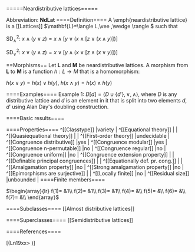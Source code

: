 =====Neardistributive lattices=====

Abbreviation: **NdLat**
====Definition====
A \emph{neardistributive lattice} is a [[Lattices]] $\mathbf{L}=\langle L,\vee
,\wedge \rangle $ such that


SD$_{\wedge}^2$:  $x\wedge(y\vee z)=x\wedge[y\vee (x\wedge [z\vee(x\wedge y)])]$


SD$_{\vee}^2$:  $x\vee(y\wedge z)=x\vee[y\wedge (x\vee [z\wedge(x\vee y)])]$

==Morphisms==
Let $\mathbf{L}$ and $\mathbf{M}$ be neardistributive lattices. A morphism from $\mathbf{L}$ to $\mathbf{M}$ is a function 
$h:L\rightarrow M$ that is a homomorphism: 

$h(x\vee y)=h(x)\vee h(y)$, $h(x\wedge y)=h(x)\wedge h(y)$

====Examples====
Example 1: $D[d]=\langle D\cup\{d'\},\vee ,\wedge\rangle$, where $D$ is any distributive lattice and $d$ is an element in it that
is split into two elements $d,d'$ using Alan Day's doubling construction.


====Basic results====

====Properties====
^[[Classtype]]  |variety |
^[[Equational theory]]  | |
^[[Quasiequational theory]]  | |
^[[First-order theory]]  |undecidable |
^[[Congruence distributive]]  |yes |
^[[Congruence modular]]  |yes |
^[[Congruence n-permutable]]  |no |
^[[Congruence regular]]  |no |
^[[Congruence uniform]]  |no |
^[[Congruence extension property]]  | |
^[[Definable principal congruences]]  | |
^[[Equationally def. pr. cong.]]  | |
^[[Amalgamation property]]  |no |
^[[Strong amalgamation property]]  |no |
^[[Epimorphisms are surjective]]  | |
^[[Locally finite]]  |no |
^[[Residual size]]  |unbounded |
====Finite members====

$\begin{array}{lr}
f(1)= &1\\
f(2)= &1\\
f(3)= &1\\
f(4)= &\\
f(5)= &\\
f(6)= &\\
f(7)= &\\
\end{array}$

====Subclasses====
[[Almost distributive lattices]] 

====Superclasses====
[[Semidistributive lattices]] 


====References====

[(Ln19xx>
)]